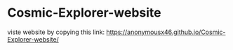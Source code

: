 # Cosmic-Explorer-website

viste website by copying this link:
https://anonymousx46.github.io/Cosmic-Explorer-website/
